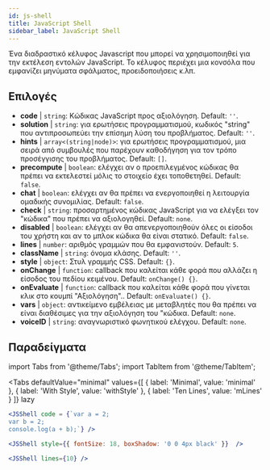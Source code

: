 ```yaml
---
id: js-shell
title: JavaScript Shell
sidebar_label: JavaScript Shell
---
```


Ένα διαδραστικό κέλυφος Javascript που μπορεί να χρησιμοποιηθεί για την εκτέλεση εντολών JavaScript. Το κέλυφος περιέχει μια κονσόλα που εμφανίζει μηνύματα σφάλματος, προειδοποιήσεις κ.λπ.

## Επιλογές

* __code__ | `string`: Κώδικας JavaScript προς αξιολόγηση. Default: `''`.
* __solution__ | `string`: για ερωτήσεις προγραμματισμού, κωδικός "string" που αντιπροσωπεύει την επίσημη λύση του προβλήματος. Default: `''`.
* __hints__ | `array<(string|node)>`: για ερωτήσεις προγραμματισμού, μια σειρά από συμβουλές που παρέχουν καθοδήγηση για τον τρόπο προσέγγισης του προβλήματος. Default: `[]`.
* __precompute__ | `boolean`: ελέγχει αν ο προεπιλεγμένος κώδικας θα πρέπει να εκτελεστεί μόλις το στοιχείο έχει τοποθετηθεί. Default: `false`.
* __chat__ | `boolean`: ελέγχει αν θα πρέπει να ενεργοποιηθεί η λειτουργία ομαδικής συνομιλίας. Default: `false`.
* __check__ | `string`: προσαρτημένος κώδικας JavaScript για να ελέγξει τον "κώδικα" που πρέπει να αξιολογηθεί. Default: `none`.
* __disabled__ | `boolean`: ελέγχει αν θα απενεργοποιηθούν όλες οι είσοδοι του χρήστη και αν το μπλοκ κώδικα θα είναι στατικό. Default: `false`.
* __lines__ | `number`: αριθμός γραμμών που θα εμφανιστούν. Default: `5`.
* __className__ | `string`: όνομα κλάσης. Default: `''`.
* __style__ | `object`: Στυλ γραμμής CSS. Default: `{}`.
* __onChange__ | `function`: callback που καλείται κάθε φορά που αλλάζει η είσοδος του πεδίου κειμένου. Default: `onChange() {}`.
* __onEvaluate__ | `function`: callback που καλείται κάθε φορά που γίνεται κλικ στο κουμπί "Αξιολόγηση".. Default: `onEvaluate() {}`.
* __vars__ | `object`: αντικείμενο εμβέλειας με μεταβλητές που θα πρέπει να είναι διαθέσιμες για την αξιολόγηση του "κώδικα. Default: `none`.
* __voiceID__ | `string`: αναγνωριστικό φωνητικού ελέγχου. Default: `none`.


## Παραδείγματα

import Tabs from '@theme/Tabs';
import TabItem from '@theme/TabItem';

<Tabs
    defaultValue="minimal"
    values={[
        { label: 'Minimal', value: 'minimal' },
        { label: 'With Style', value: 'withStyle' },
        { label: 'Ten Lines', value: 'mLines' }
    ]}
    lazy
>

<TabItem value="minimal">

```jsx live
<JSShell code = {`var a = 2; 
var b = 2;
console.log(a + b);`} />
```

</TabItem>

<TabItem value="withStyle">

```jsx live
<JSShell style={{ fontSize: 18, boxShadow: '0 0 4px black' }}  />
```

</TabItem>

<TabItem value="mLines">

```jsx live
<JSShell lines={10} />
```

</TabItem>

</Tabs>





